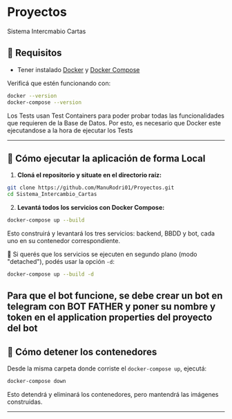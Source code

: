 # Proyectos

Sistema Intercmabio Cartas

## 🧱 Requisitos

* Tener instalado [Docker](https://www.docker.com/get-started) y [Docker Compose](https://docs.docker.com/compose/install/)

Verificá que estén funcionando con:

```bash
docker --version
docker-compose --version
```
Los Tests usan Test Containers para poder probar todas las funcionalidades que requieren de la Base de Datos. Por esto, es necesario que Docker este ejecutandose a la hora de ejecutar los Tests

---

## 🚀 Cómo ejecutar la aplicación de forma Local

1. **Cloná el repositorio y situate en el directorio raíz:**

```bash
git clone https://github.com/ManuRodri01/Proyectos.git
cd Sistema_Intercambio_Cartas
```

2. **Levantá todos los servicios con Docker Compose:**

```bash
docker-compose up --build
```

Esto construirá y levantará los tres servicios: backend, BBDD y bot, cada uno en su contenedor correspondiente.

📌 Si querés que los servicios se ejecuten en segundo plano (modo "detached"), podés usar la opción `-d`:

```bash
docker-compose up --build -d
```

Para que el bot funcione, se debe crear un bot en telegram con BOT FATHER y poner su nombre y token en el application properties del proyecto del bot
--

## 🛑 Cómo detener los contenedores

Desde la misma carpeta donde corriste el `docker-compose up`, ejecutá:

```bash
docker-compose down
```

Esto detendrá y eliminará los contenedores, pero mantendrá las imágenes construidas.

---
